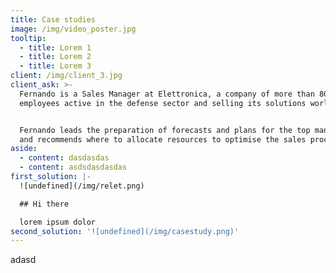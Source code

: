 ```yaml
---
title: Case studies
image: /img/video_poster.jpg
tooltip:
  - title: Lorem 1
  - title: Lorem 2
  - title: Lorem 3
client: /img/client_3.jpg
client_ask: >-
  Fernando is a Sales Manager at Elettronica, a company of more than 800
  employees active in the defense sector and selling its solutions worldwide.


  Fernando leads the preparation of forecasts and plans for the top management,
  and recommends where to allocate resources to optimise the sales process
aside:
  - content: dasdasdas
  - content: asdsdasdasdas
first_solution: |-
  ![undefined](/img/relet.png)

  ## Hi there

  lorem ipsum dolor
second_solution: '![undefined](/img/casestudy.png)'
---
```

adasd

